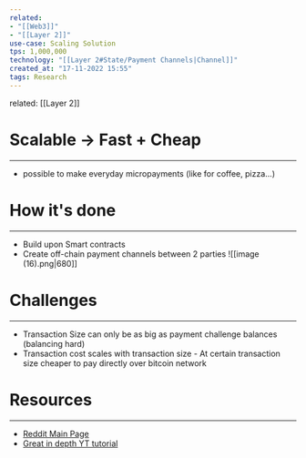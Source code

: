 ```yaml
---
related:
- "[[Web3]]"
- "[[Layer 2]]"
use-case: Scaling Solution
tps: 1,000,000
technology: "[[Layer 2#State/Payment Channels|Channel]]"
created_at: "17-11-2022 15:55"
tags: Research
---
```

related: [[Layer 2]]


# Scalable -> Fast + Cheap
---
- possible to make everyday micropayments (like for coffee, pizza...)

# How it's done
---
- Build upon Smart contracts
- Create off-chain payment channels between 2 parties
![[image (16).png|680]]

# Challenges
---
- Transaction Size can only be as big as payment challenge balances (balancing hard)
- Transaction cost scales with transaction size - At certain transaction size cheaper to pay directly over bitcoin network

# Resources
---
- [Reddit Main Page](https://www.reddit.com/r/Bitcoin/comments/7pwna9/lightning_network_megathread/)
- [Great in depth YT tutorial](https://www.youtube.com/watch?v=yKdK-7AtAMQ)